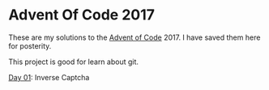 # Advent Of Code 2017
These are my solutions to the [Advent of Code] 2017. 
I have saved them here for posterity.

This project is good for learn about git. 

[Day 01]: Inverse Captcha

[Advent of Code]: <http://adventofcode.com>
[Day 01]: <http://adventofcode.com/2017/day/1>